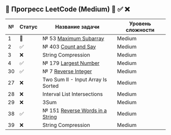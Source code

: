 ## 📌 Прогресс LeetCode (Medium) 🔄 ✅ ❌

| №  | Статус | Название задачи                                                | Уровень сложности |
|----|--------|----------------------------------------------------------------|-------------------|
| 1  | 🔄     | № 53 [Maximum Subarray](src/Java/j53/Solution.java)            | Medium            |
| 2  | ✅      | № 403 [Count and Say](src/Java/j443/Solution.java)             | Medium            |
| 3  | ❌      | String Compression                                             | Medium            |
| 4  | ✅      | № 179 [Largest Number](src/Java/j179/Solution.java)            | Medium            |
| 30 | ✅      | № 7 [Reverse Integer](src/Java/j7/Solution.java)               | Medium            |
| 27 | ❌      | Two Sum II - Input Array Is Sorted                             | Medium            |
| 28 | ❌      | Interval List Intersections                                    | Medium            |
| 29 | ❌      | 3Sum                                                           | Medium            |
| 38 | ✅      | № 151 [Reverse Words in a String](src/Java/j151/Solution.java) | Medium            |
| 39 | ❌      | String Compression                                             | Medium            |
